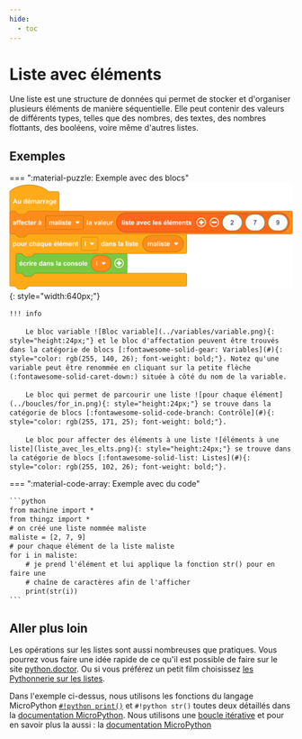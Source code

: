 ```yaml
---
hide:
  - toc
---
```


# Liste avec éléments

Une liste est une structure de données qui permet de stocker et d'organiser plusieurs éléments de manière séquentielle. Elle peut contenir des valeurs de différents types, telles que des nombres, des textes, des nombres flottants, des booléens, voire même d'autres listes.



## Exemples
=== ":material-puzzle: Exemple avec des blocs"
    ![Blocs liste avec éléments](parser_liste.png){: style="width:640px;"}

    !!! info

        Le bloc variable ![Bloc variable](../variables/variable.png){: style="height:24px;"} et le bloc d'affectation peuvent être trouvés dans la catégorie de blocs [:fontawesome-solid-gear: Variables](#){: style="color: rgb(255, 140, 26); font-weight: bold;"}. Notez qu'une variable peut être renommée en cliquant sur la petite flèche (:fontawesome-solid-caret-down:) située à côté du nom de la variable.

        Le bloc qui permet de parcourir une liste ![pour chaque élément](../boucles/for_in.png){: style="height:24px;"} se trouve dans la catégorie de blocs [:fontawesome-solid-code-branch: Contrôle](#){: style="color: rgb(255, 171, 25); font-weight: bold;"}.
        
        Le bloc pour affecter des éléments à une liste ![éléments à une liste](liste_avec_les_elts.png){: style="height:24px;"} se trouve dans la catégorie de blocs [:fontawesome-solid-list: Listes](#){: style="color: rgb(255, 102, 26); font-weight: bold;"}.


=== ":material-code-array: Exemple avec du code"

    ```python
    from machine import *
    from thingz import *
    # on créé une liste nommée maliste
    maliste = [2, 7, 9]
    # pour chaque élément de la liste maliste
    for i in maliste:
        # je prend l'élément et lui applique la fonction str() pour en faire une
        # chaîne de caractères afin de l'afficher
        print(str(i))
    ```




## Aller plus loin

Les opérations sur les listes sont aussi nombreuses que pratiques. Vous pourrez vous faire une idée rapide de ce qu'il est possible de faire sur le site [python.doctor](https://python.doctor/page-apprendre-listes-list-tableaux-tableaux-liste-array-python-cours-debutant). Ou si vous préférez un petit film choisissez [les Pythonnerie sur les listes](https://www.youtube.com/watch?v=J3RJE8516MU).

Dans l'exemple ci-dessus, nous utilisons les fonctions du langage MicroPython [`#!python print()`](../communication/ecrire_dans_la_console.md) et `#!python str()` toutes deux détaillés dans la [documentation MicroPython](https://www.micropython.fr/reference/#/03.builtin/print). Nous utilisons une [boucle itérative](../boucles/boucle_iterative.md) et pour en savoir plus la aussi : la [documentation MicroPython](https://www.micropython.fr/reference/#/02.mots_cles/for_in/)